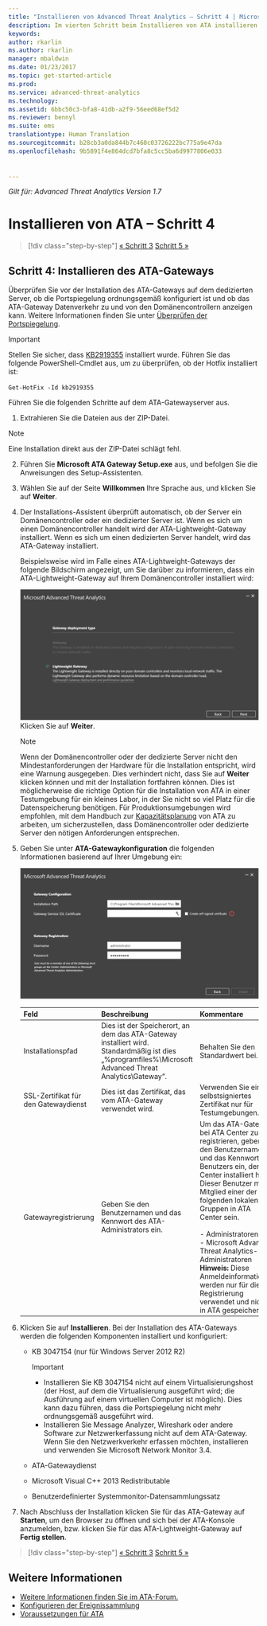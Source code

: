 ```yaml
---
title: "Installieren von Advanced Threat Analytics – Schritt 4 | Microsoft-Dokumentation"
description: Im vierten Schritt beim Installieren von ATA installieren Sie das ATA-Gateway.
keywords: 
author: rkarlin
ms.author: rkarlin
manager: mbaldwin
ms.date: 01/23/2017
ms.topic: get-started-article
ms.prod: 
ms.service: advanced-threat-analytics
ms.technology: 
ms.assetid: 6bbc50c3-bfa8-41db-a2f9-56eed68ef5d2
ms.reviewer: bennyl
ms.suite: ems
translationtype: Human Translation
ms.sourcegitcommit: b28cb3a0da844b7c460c03726222bc775a9e47da
ms.openlocfilehash: 9b5891f4e864dcd7bfa8c5cc5ba6d9977806e033


---
```


*Gilt für: Advanced Threat Analytics Version 1.7*



# <a name="install-ata---step-4"></a>Installieren von ATA – Schritt 4

>[!div class="step-by-step"]
[« Schritt 3](install-ata-step3.md)
[Schritt 5 »](install-ata-step5.md)

## <a name="step-4-install-the-ata-gateway"></a>Schritt 4: Installieren des ATA-Gateways

Überprüfen Sie vor der Installation des ATA-Gateways auf dem dedizierten Server, ob die Portspiegelung ordnungsgemäß konfiguriert ist und ob das ATA-Gateway Datenverkehr zu und von den Domänencontrollern anzeigen kann. Weitere Informationen finden Sie unter [Überprüfen der Portspiegelung](validate-port-mirroring.md).


> [!IMPORTANT]
> Stellen Sie sicher, dass [KB2919355](http://support.microsoft.com/kb/2919355/) installiert wurde.  Führen Sie das folgende PowerShell-Cmdlet aus, um zu überprüfen, ob der Hotfix installiert ist:
>
> `Get-HotFix -Id kb2919355`

Führen Sie die folgenden Schritte auf dem ATA-Gatewayserver aus.

1.  Extrahieren Sie die Dateien aus der ZIP-Datei. 
> [!NOTE] 
> Eine Installation direkt aus der ZIP-Datei schlägt fehl.

2.  Führen Sie **Microsoft ATA Gateway Setup.exe** aus, und befolgen Sie die Anweisungen des Setup-Assistenten.

3.  Wählen Sie auf der Seite **Willkommen** Ihre Sprache aus, und klicken Sie auf **Weiter**.

4.  Der Installations-Assistent überprüft automatisch, ob der Server ein Domänencontroller oder ein dedizierter Server ist. Wenn es sich um einen Domänencontroller handelt wird der ATA-Lightweight-Gateway installiert. Wenn es sich um einen dedizierten Server handelt, wird das ATA-Gateway installiert. 
    
    Beispielsweise wird im Falle eines ATA-Lightweight-Gateways der folgende Bildschirm angezeigt, um Sie darüber zu informieren, dass ein ATA-Lightweight-Gateway auf Ihrem Domänencontroller installiert wird:
    
    ![ATA-Lightweight-Gateway-Installation](media/ATA-lightweight-gateway-install-selected.png) Klicken Sie auf **Weiter**.

    > [!NOTE] 
    > Wenn der Domänencontroller oder der dedizierte Server nicht den Mindestanforderungen der Hardware für die Installation entspricht, wird eine Warnung ausgegeben. Dies verhindert nicht, dass Sie auf **Weiter** klicken können und mit der Installation fortfahren können. Dies ist möglicherweise die richtige Option für die Installation von ATA in einer Testumgebung für ein kleines Labor, in der Sie nicht so viel Platz für die Datenspeicherung benötigen. Für Produktionsumgebungen wird empfohlen, mit dem Handbuch zur [Kapazitätsplanung](/advanced-threat-analytics/plan-design/ata-capacity-planning) von ATA zu arbeiten, um sicherzustellen, dass Domänencontroller oder dedizierte Server den nötigen Anforderungen entsprechen.

4.  Geben Sie unter **ATA-Gatewaykonfiguration** die folgenden Informationen basierend auf Ihrer Umgebung ein:

    ![Abbildung ATA-Gatewaykonfiguration](media/ATA-Gateway-Configuration.png)

    |Feld|Beschreibung|Kommentare|
    |---------|---------------|------------|
    |Installationspfad|Dies ist der Speicherort, an dem das ATA-Gateway installiert wird. Standardmäßig ist dies „%programfiles%\Microsoft Advanced Threat Analytics\Gateway“.|Behalten Sie den Standardwert bei.|
    |SSL-Zertifikat für den Gatewaydienst|Dies ist das Zertifikat, das vom ATA-Gateway verwendet wird.|Verwenden Sie ein selbstsigniertes Zertifikat nur für Testumgebungen.|
    |Gatewayregistrierung|Geben Sie den Benutzernamen und das Kennwort des ATA-Administrators ein.|Um das ATA-Gateway bei ATA Center zu registrieren, geben Sie den Benutzernamen und das Kennwort des Benutzers ein, der ATA Center installiert hat. Dieser Benutzer muss Mitglied einer der folgenden lokalen Gruppen in ATA Center sein.<br /><br />- Administratoren<br />- Microsoft Advanced Threat Analytics-Administratoren **Hinweis:** Diese Anmeldeinformationen werden nur für die Registrierung verwendet und nicht in ATA gespeichert.|
    
5. Klicken Sie auf **Installieren**. Bei der Installation des ATA-Gateways werden die folgenden Komponenten installiert und konfiguriert:

    -   KB 3047154 (nur für Windows Server 2012 R2)

        > [!IMPORTANT]
        > -   Installieren Sie KB 3047154 nicht auf einem Virtualisierungshost (der Host, auf dem die Virtualisierung ausgeführt wird; die Ausführung auf einem virtuellen Computer ist möglich). Dies kann dazu führen, dass die Portspiegelung nicht mehr ordnungsgemäß ausgeführt wird. 
        > -   Installieren Sie Message Analyzer, Wireshark oder andere Software zur Netzwerkerfassung nicht auf dem ATA-Gateway. Wenn Sie den Netzwerkverkehr erfassen möchten, installieren und verwenden Sie Microsoft Network Monitor 3.4.

    -   ATA-Gatewaydienst

    -   Microsoft Visual C++ 2013 Redistributable

    -   Benutzerdefinierter Systemmonitor-Datensammlungssatz

5.  Nach Abschluss der Installation klicken Sie für das ATA-Gateway auf **Starten**, um den Browser zu öffnen und sich bei der ATA-Konsole anzumelden, bzw. klicken Sie für das ATA-Lightweight-Gateway auf **Fertig stellen**.


>[!div class="step-by-step"]
[« Schritt 3](install-ata-step3.md)
[Schritt 5 »](install-ata-step5.md)

## <a name="see-also"></a>Weitere Informationen

- [Weitere Informationen finden Sie im ATA-Forum.](https://social.technet.microsoft.com/Forums/security/home?forum=mata)
- [Konfigurieren der Ereignissammlung](configure-event-collection.md)
- [Voraussetzungen für ATA](/advanced-threat-analytics/plan-design/ata-prerequisites)




<!--HONumber=Feb17_HO1-->


